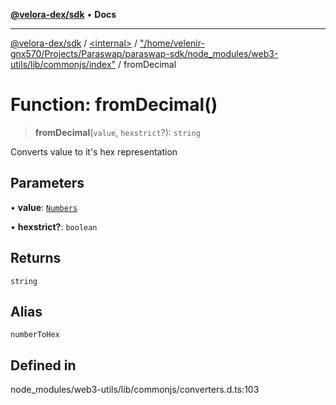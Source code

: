 [**@velora-dex/sdk**](../../../../README.md) • **Docs**

***

[@velora-dex/sdk](../../../../globals.md) / [\<internal\>](../../../README.md) / ["/home/velenir-gnx570/Projects/Paraswap/paraswap-sdk/node\_modules/web3-utils/lib/commonjs/index"](../README.md) / fromDecimal

# Function: fromDecimal()

> **fromDecimal**(`value`, `hexstrict`?): `string`

Converts value to it's hex representation

## Parameters

• **value**: [`Numbers`](../../../type-aliases/Numbers.md)

• **hexstrict?**: `boolean`

## Returns

`string`

## Alias

`numberToHex`

## Defined in

node\_modules/web3-utils/lib/commonjs/converters.d.ts:103

